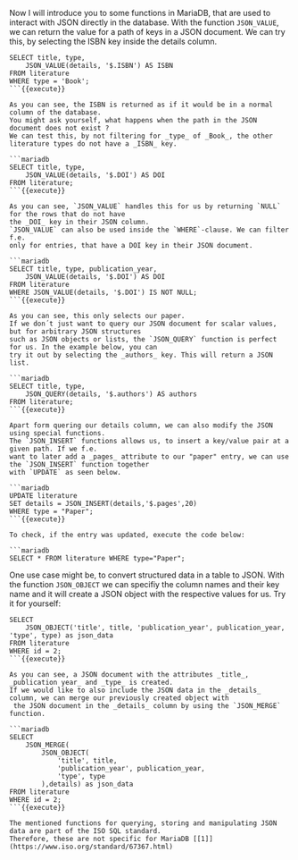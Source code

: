 Now I will introduce you to some functions in MariaDB, that are used to interact with JSON directly in 
the database. With the function `JSON_VALUE`, we can return the value for a path of keys in a JSON document.
We can try this, by selecting the ISBN key inside the details column.

```mariadb
SELECT title, type,
    JSON_VALUE(details, '$.ISBN') AS ISBN
FROM literature
WHERE type = 'Book';
```{{execute}}

As you can see, the ISBN is returned as if it would be in a normal column of the database. 
You might ask yourself, what happens when the path in the JSON document does not exist ? 
We can test this, by not filtering for _type_ of _Book_, the other literature types do not have a _ISBN_ key.

```mariadb
SELECT title, type,
    JSON_VALUE(details, '$.DOI') AS DOI
FROM literature;
```{{execute}}

As you can see, `JSON_VALUE` handles this for us by returning `NULL` for the rows that do not have
the _DOI_ key in their JSON column.
`JSON_VALUE` can also be used inside the `WHERE`-clause. We can filter f.e.
only for entries, that have a DOI key in their JSON document.

```mariadb
SELECT title, type, publication_year,
    JSON_VALUE(details, '$.DOI') AS DOI
FROM literature
WHERE JSON_VALUE(details, '$.DOI') IS NOT NULL;
```{{execute}}

As you can see, this only selects our paper. 
If we don´t just want to query our JSON document for scalar values, but for arbitrary JSON structures
such as JSON objects or lists, the `JSON_QUERY` function is perfect for us. In the example below, you can 
try it out by selecting the _authors_ key. This will return a JSON list.

```mariadb
SELECT title, type,
    JSON_QUERY(details, '$.authors') AS authors
FROM literature;
```{{execute}}

Apart form quering our details column, we can also modify the JSON using special functions.
The `JSON_INSERT` functions allows us, to insert a key/value pair at a given path. If we f.e.
want to later add a _pages_ attribute to our "paper" entry, we can use the `JSON_INSERT` function together
with `UPDATE` as seen below.

```mariadb
UPDATE literature
SET details = JSON_INSERT(details,'$.pages',20)
WHERE type = "Paper";
```{{execute}}

To check, if the entry was updated, execute the code below:

```mariadb
SELECT * FROM literature WHERE type="Paper";
```

One use case might be, to convert structured data in a table to JSON. With the function `JSON_OBJECT`
we can specifiy the column names and their key name and it will create a JSON object with the respective values for us.
Try it for yourself:

```mariadb
SELECT
    JSON_OBJECT('title', title, 'publication_year', publication_year, 'type', type) as json_data
FROM literature
WHERE id = 2;
```{{execute}}

As you can see, a JSON document with the attributes _title_, _publication year_ and _type_ is created.
If we would like to also include the JSON data in the _details_ column, we can merge our previously created object with
 the JSON document in the _details_ column by using the `JSON_MERGE` function. 

```mariadb
SELECT
    JSON_MERGE(
        JSON_OBJECT(
            'title', title,
            'publication_year', publication_year,
            'type', type
        ),details) as json_data
FROM literature
WHERE id = 2;
```{{execute}}

The mentioned functions for querying, storing and manipulating JSON data are part of the ISO SQL standard. 
Therefore, these are not specific for MariaDB [[1]](https://www.iso.org/standard/67367.html)